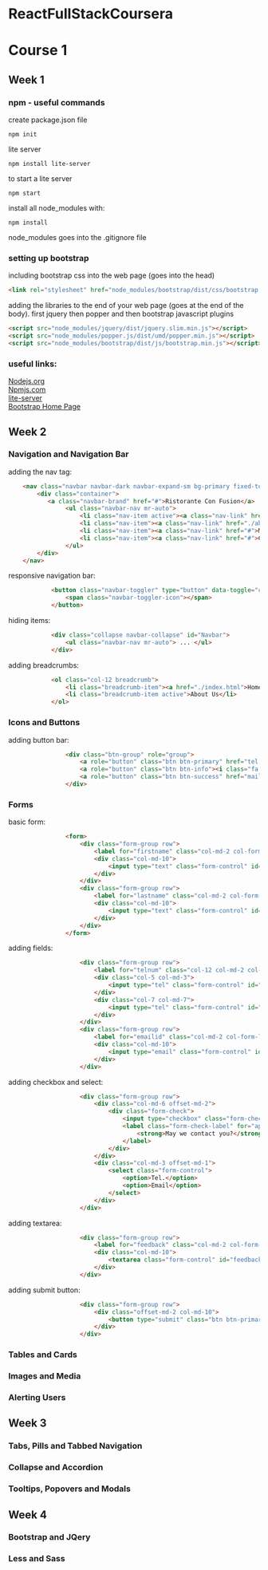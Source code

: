 # ReactFullStackCoursera

# Course 1
## Week 1
### npm - useful commands

create package.json file
```
npm init
```
lite server
```
npm install lite-server
```
to start a lite server
```
npm start
```

install all node_modules with:
```
npm install
```
node_modules goes into the .gitignore file

### setting up bootstrap

including bootstrap css into the web page (goes into the head)
```html
<link rel="stylesheet" href="node_modules/bootstrap/dist/css/bootstrap.min.css">
```
adding the libraries to the end of your web page (goes at the end of the body). first jquery then popper and then bootstrap javascript plugins
```html
<script src="node_modules/jquery/dist/jquery.slim.min.js"></script>
<script src="node_modules/popper.js/dist/umd/popper.min.js"></script>
<script src="node_modules/bootstrap/dist/js/bootstrap.min.js"></script>
```

### useful links:
[Nodejs.org](https://nodejs.org/en/)<br>
[Npmjs.com](https://www.npmjs.com/)<br>
[lite-server](https://github.com/johnpapa/lite-server)<br>
[Bootstrap Home Page](https://getbootstrap.com/)<br>

## Week 2

### Navigation and Navigation Bar
adding the nav tag:
```html
    <nav class="navbar navbar-dark navbar-expand-sm bg-primary fixed-top">
        <div class="container">
           <a class="navbar-brand" href="#">Ristorante Con Fusion</a>
                <ul class="navbar-nav mr-auto">
                    <li class="nav-item active"><a class="nav-link" href="#">Home</a></li>
                    <li class="nav-item"><a class="nav-link" href="./aboutus.html">About</a></li>
                    <li class="nav-item"><a class="nav-link" href="#">Menu</a></li>
                    <li class="nav-item"><a class="nav-link" href="#">Contact</a></li>
                </ul>            
        </div>
    </nav>
```
responsive navigation bar:
```html
            <button class="navbar-toggler" type="button" data-toggle="collapse" data-target="#Navbar">
                <span class="navbar-toggler-icon"></span>
            </button>
```
hiding items:
```html
            <div class="collapse navbar-collapse" id="Navbar">
                <ul class="navbar-nav mr-auto"> ... </ul>
            </div>
```

adding breadcrumbs:
```html
            <ol class="col-12 breadcrumb">
                <li class="breadcrumb-item"><a href="./index.html">Home</a></li>
                <li class="breadcrumb-item active">About Us</li>
            </ol>
```
### Icons and Buttons
adding button bar:
```html
                <div class="btn-group" role="group">
                    <a role="button" class="btn btn-primary" href="tel:+85212345678"><i class="fa fa-phone"></i> Call</a>
                    <a role="button" class="btn btn-info"><i class="fa fa-skype"></i> Skype</a>
                    <a role="button" class="btn btn-success" href="mailto:confusion@food.net"><i class="fa fa-envelope-o"></i> Email</a>
                </div>
```
### Forms
basic form:
```html
                <form>
                    <div class="form-group row">
                        <label for="firstname" class="col-md-2 col-form-label">First Name</label>
                        <div class="col-md-10">
                            <input type="text" class="form-control" id="firstname" name="firstname" placeholder="First Name">
                        </div>
                    </div>
                    <div class="form-group row">
                        <label for="lastname" class="col-md-2 col-form-label">Last Name</label>
                        <div class="col-md-10">
                            <input type="text" class="form-control" id="lastname" name="lastname" placeholder="Last Name">
                        </div>
                    </div>
                </form>
```
adding fields:
```html
                    <div class="form-group row">
                        <label for="telnum" class="col-12 col-md-2 col-form-label">Contact Tel.</label>
                        <div class="col-5 col-md-3">
                            <input type="tel" class="form-control" id="areacode" name="areacode" placeholder="Area code">
                        </div>
                        <div class="col-7 col-md-7">
                            <input type="tel" class="form-control" id="telnum" name="telnum" placeholder="Tel. number">
                        </div>
                    </div>
                    <div class="form-group row">
                        <label for="emailid" class="col-md-2 col-form-label">Email</label>
                        <div class="col-md-10">
                            <input type="email" class="form-control" id="emailid" name="emailid" placeholder="Email">
                        </div>
                    </div>
```
adding checkbox and select:
```html
                    <div class="form-group row">
                        <div class="col-md-6 offset-md-2">
                            <div class="form-check">
                                <input type="checkbox" class="form-check-input" name="approve" id="approve" value="">
                                <label class="form-check-label" for="approve">
                                    <strong>May we contact you?</strong>
                                </label>
                            </div>
                        </div>
                        <div class="col-md-3 offset-md-1">
                            <select class="form-control">
                                <option>Tel.</option>
                                <option>Email</option>
                            </select>
                        </div>
                    </div>
```                    
adding textarea:
```html
                    <div class="form-group row">
                        <label for="feedback" class="col-md-2 col-form-label">Your Feedback</label>
                        <div class="col-md-10">
                            <textarea class="form-control" id="feedback" name="feedback" rows="12"></textarea>
                        </div>
                    </div>
```
adding submit button:
```html
                    <div class="form-group row">
                        <div class="offset-md-2 col-md-10">
                            <button type="submit" class="btn btn-primary">Send Feedback</button>
                        </div>
                    </div>
```
### Tables and Cards

### Images and Media
### Alerting Users

## Week 3

### Tabs, Pills and Tabbed Navigation
### Collapse and Accordion
### Tooltips, Popovers and Modals


## Week 4

### Bootstrap and JQery
### Less and Sass

